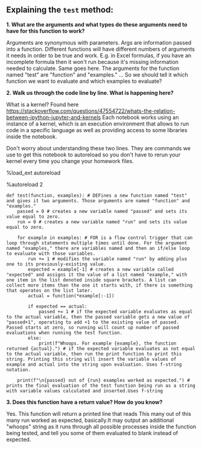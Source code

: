 ## Explaining the `test` method:

**1. What are the arguments and what types do these arguments need to have for this function to work?**

Arguments are synonymous with parameters. Args are information passed into a function. Different functions will have different numbers of arguments it needs in order to be true and work. E.g. in Excel formulas, if you have an incomplete formula then it won't run because it's missing information needed to calculate. Same goes here. The arguments for the function named "test" are "function" and "examples." ... So we should tell it which function we want to evaluate and which examples to evaluate?
   


**2. Walk us through the code line by line. What is happening here?**

What is a kernel? Found here https://stackoverflow.com/questions/47554722/whats-the-relation-between-ipython-jupyter-and-kernels Each notebook works using an instance of a kernel, which is an execution environment that allows to run code in a specific language as well as providing access to some libraries inside the notebook.

Don't worry about understanding these two lines.
They are commands we use to get this notebook to autoreload
so you don't have to rerun your kernel every time you change your homework files.

%load_ext autoreload

%autoreload 2

    def test(function, examples): # DEFines a new function named "test" and gives it two arguments. Those arguments are named "function" and "examples."
        passed = 0 # creates a new variable named "passed" and sets its value equal to zero.
        run = 0 # creates a new variable named "run" and sets its value equal to zero.

        for example in examples: # FOR is a flow control trigger that can loop through statements multiple times until done. For the argument named "examples," there are variables named and then an if/else loop to evaluate with those variables.
            run += 1 # modifies the variable named "run" by adding plus one to its previously-existing value.
            expected = example[-1] # creates a new variable called "expected" and assigns it the value of a list named "example," with one item in the list denoted inside square brackets. A list can collect more items than the one it starts with, if there is something that operates on the list later.
            actual = function(*example[:-1])

            if expected == actual:
                passed += 1 # if the expected variable evaluates as equal to the actual variable, then the passed variable gets a new value of "passed+1", operating to add +1 to the existing value of passed. Passed starts at zero, so running will count up number of passed evaluations when running the test function.
            else:
                print(f"Whoops. For example {example}, the function returned {actual}.") # if the expected variable evaluates as not equal to the actual variable, then run the print function to print this string. Printing this string will insert the variable values of example and actual into the string upon evaluation. Uses f-string notation.

        print(f"\n{passed} out of {run} examples worked as expected.") # prints the final evaluation of the test function being run as a string with variable values calculated and inserted.Uses f-string

**3. Does this function have a return value? How do you know?**

Yes. This function will return a printed line that reads This many out of this many run worked as expected, basically.It may output an additional "whoops" string as it runs through all possible processes inside the function being tested, and tell you some of them evaluated to blank instead of expected.

